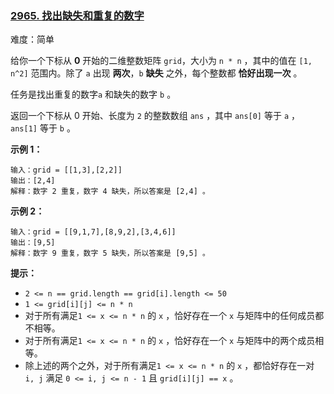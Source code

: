 ### [2965\. 找出缺失和重复的数字](https://leetcode.cn/problems/find-missing-and-repeated-values/)

难度：简单

给你一个下标从 **0** 开始的二维整数矩阵 `grid`，大小为 `n * n` ，其中的值在 `[1, n^2]` 范围内。除了 `a` 出现 **两次**，`b` **缺失** 之外，每个整数都 **恰好出现一次** 。

任务是找出重复的数字`a` 和缺失的数字 `b` 。

返回一个下标从 0 开始、长度为 `2` 的整数数组 `ans` ，其中 `ans[0]` 等于 `a` ，`ans[1]` 等于 `b` 。

**示例 1：**

```
输入：grid = [[1,3],[2,2]]
输出：[2,4]
解释：数字 2 重复，数字 4 缺失，所以答案是 [2,4] 。
```

**示例 2：**

```
输入：grid = [[9,1,7],[8,9,2],[3,4,6]]
输出：[9,5]
解释：数字 9 重复，数字 5 缺失，所以答案是 [9,5] 。
```

**提示：**

-   `2 <= n == grid.length == grid[i].length <= 50`
-   `1 <= grid[i][j] <= n * n`
-   对于所有满足`1 <= x <= n * n` 的 `x` ，恰好存在一个 `x` 与矩阵中的任何成员都不相等。
-   对于所有满足`1 <= x <= n * n` 的 `x` ，恰好存在一个 `x` 与矩阵中的两个成员相等。
-   除上述的两个之外，对于所有满足`1 <= x <= n * n` 的 `x` ，都恰好存在一对 `i, j` 满足 `0 <= i, j <= n - 1` 且 `grid[i][j] == x` 。
